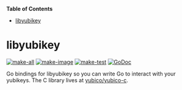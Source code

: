 <!-- START doctoc generated TOC please keep comment here to allow auto update -->
<!-- DON'T EDIT THIS SECTION, INSTEAD RE-RUN doctoc TO UPDATE -->
**Table of Contents**

- [libyubikey](#libyubikey)

<!-- END doctoc generated TOC please keep comment here to allow auto update -->

# libyubikey

[![make-all](https://github.com/jessfraz/libyubikey/workflows/make%20all/badge.svg)](https://github.com/jessfraz/libyubikey/actions?query=workflow%3A%22make+all%22)
[![make-image](https://github.com/jessfraz/libyubikey/workflows/make%20image/badge.svg)](https://github.com/jessfraz/libyubikey/actions?query=workflow%3A%22make+image%22)
[![make-test](https://github.com/jessfraz/libyubikey/workflows/make%20test/badge.svg)](https://github.com/jessfraz/libyubikey/actions?query=workflow%3A%22make+test%22)
[![GoDoc](https://img.shields.io/badge/godoc-reference-5272B4.svg?style=for-the-badge)](https://godoc.org/github.com/jessfraz/libyubikey)

Go bindings for libyubikey so you can write Go to interact with your yubikeys.
The C library lives at
[yubico/yubico-c](https://github.com/Yubico/yubico-c).
